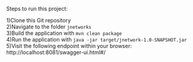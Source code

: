 Steps to run this project:

1)Clone this Git repository  
2)Navigate to the folder `jnetworks`  
3)Build the application with `mvn clean package`     
4)Run the application with `java -jar target/jnetwork-1.0-SNAPSHOT.jar`  
5)Visit the following endpoint within your browser: http://localhost:8081/swagger-ui.html#/
